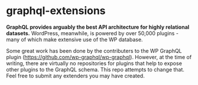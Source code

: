 # graphql-extensions
<strong>GraphQL provides arguably the best API architecture for highly relational datasets.</strong> WordPress, meanwhile, is powered by over 50,000 plugins - many of which make extensive use of the WP database.

Some great work has been done by the contributers to the WP GraphQL plugin (https://github.com/wp-graphql/wp-graphql). However, at the time of writing, there are virtually no repositories for plugins that help to expose other plugins to the GraphQL schema.
This repo attempts to change that. Feel free to submit any extenders you may have created. 
